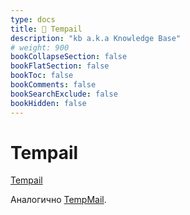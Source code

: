 ```yaml
---
type: docs
title: 🔷 Tempail
description: "kb a.k.a Knowledge Base"
# weight: 900
bookCollapseSection: false
bookFlatSection: false
bookToc: false
bookComments: false
bookSearchExclude: false
bookHidden: false
---
```


# Tempail

[Tempail](https://tempail.com/?nt)

Аналогично [TempMail](../tempmail).
